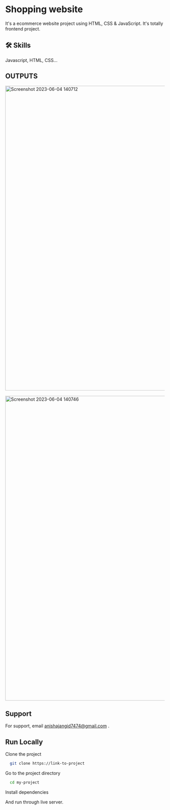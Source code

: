
# Shopping website

It's a ecommerce website project using HTML, CSS & JavaScript. It's totally frontend project.


## 🛠 Skills
Javascript, HTML, CSS...


## OUTPUTS
<img width="960" alt="Screenshot 2023-06-04 140712" src="https://github.com/anishajangid7474/shopping_website/assets/118589918/b3c41605-035d-49ea-aeb1-147a598ec10e">
<br>
<br>
<img width="960" alt="Screenshot 2023-06-04 140746" src="https://github.com/anishajangid7474/shopping_website/assets/118589918/49fde501-942f-4020-8254-37378de9716c">


## Support

For support, email anishajangid7474@gmail.com .


## Run Locally

Clone the project

```bash
  git clone https://link-to-project
```

Go to the project directory

```bash
  cd my-project
```

Install dependencies

And run through live server.

